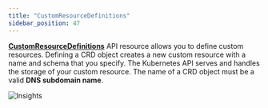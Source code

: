 ```yaml
---
title: "CustomResourceDefinitions"
sidebar_position: 47
---
```


**[CustomResourceDefinitions](https://kubernetes.io/docs/concepts/extend-kubernetes/api-extension/custom-resources/#customresourcedefinitions)** API resource allows you to define custom resources. Defining a CRD object creates a new custom resource with a name and schema that you specify. The Kubernetes API serves and handles the storage of your custom resource. The name of a CRD object must be a valid **DNS subdomain name**.

![Insights](/img/resource-view/ext-crd.jpg)
